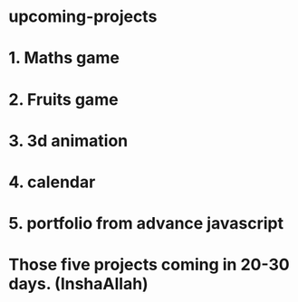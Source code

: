 # upcoming-projects

# 1. Maths game
# 2. Fruits game
# 3. 3d animation 
# 4. calendar
# 5. portfolio from advance javascript 

#  Those five projects coming in 20-30 days. (InshaAllah)